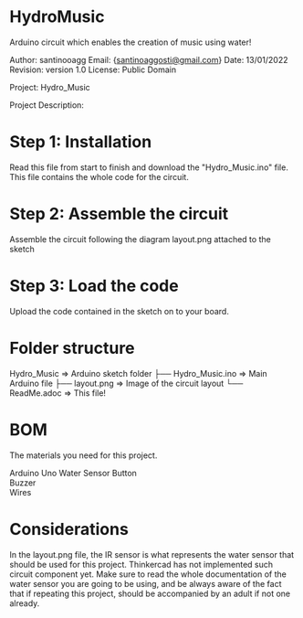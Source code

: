 # HydroMusic
Arduino circuit which enables the creation of music using water!

Author: santinooagg
Email: {santinoaggosti@gmail.com}
Date: 13/01/2022
Revision: version 1.0
License: Public Domain


Project: Hydro_Music 

Project Description:

# Step 1: Installation

Read this file from start to finish and download the "Hydro_Music.ino" file. This file contains the whole code for the circuit.

# Step 2: Assemble the circuit

Assemble the circuit following the diagram layout.png attached to the sketch

# Step 3: Load the code

Upload the code contained in the sketch on to your board.

# Folder structure


 Hydro_Music              => Arduino sketch folder
  ├── Hydro_Music.ino     => Main Arduino file
  ├── layout.png          => Image of the circuit layout
  └── ReadMe.adoc         => This file!

# BOM
The materials you need for this project.

Arduino Uno
Water Sensor 
Button   
Buzzer         
Wires         


# Considerations
In the layout.png file, the IR sensor is what represents the water sensor that should be used for this project. Thinkercad has not implemented such circuit component yet. 
Make sure to read the whole documentation of the water sensor you are going to be using, and be always aware of the fact that if repeating this project, should be accompanied by an adult if not one already.
